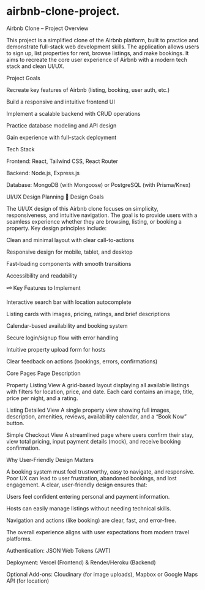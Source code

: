 # airbnb-clone-project.
Airbnb Clone – Project Overview

This project is a simplified clone of the Airbnb platform, built to practice and demonstrate full-stack web development skills. The application allows users to sign up, list properties for rent, browse listings, and make bookings. It aims to recreate the core user experience of Airbnb with a modern tech stack and clean UI/UX.

Project Goals

Recreate key features of Airbnb (listing, booking, user auth, etc.)

Build a responsive and intuitive frontend UI

Implement a scalable backend with CRUD operations

Practice database modeling and API design

Gain experience with full-stack deployment

Tech Stack

Frontend: React, Tailwind CSS, React Router

Backend: Node.js, Express.js

Database: MongoDB (with Mongoose) or PostgreSQL (with Prisma/Knex)

UI/UX Design Planning
🧭 Design Goals

The UI/UX design of this Airbnb clone focuses on simplicity, responsiveness, and intuitive navigation. The goal is to provide users with a seamless experience whether they are browsing, listing, or booking a property. Key design principles include:

Clean and minimal layout with clear call-to-actions

Responsive design for mobile, tablet, and desktop

Fast-loading components with smooth transitions

Accessibility and readability

🗝 Key Features to Implement

Interactive search bar with location autocomplete

Listing cards with images, pricing, ratings, and brief descriptions

Calendar-based availability and booking system

Secure login/signup flow with error handling

Intuitive property upload form for hosts

Clear feedback on actions (bookings, errors, confirmations)

Core Pages
Page	Description

Property Listing View	A grid-based layout displaying all available listings with filters for location, price, and date. Each card contains an image, title, price per night, and a rating.

Listing Detailed View	A single property view showing full images, description, amenities, reviews, availability calendar, and a “Book Now” button.

Simple Checkout View	A streamlined page where users confirm their stay, view total pricing, input payment details (mock), and receive booking confirmation.

Why User-Friendly Design Matters

A booking system must feel trustworthy, easy to navigate, and responsive. Poor UX can lead to user frustration, abandoned bookings, and lost engagement. A clear, user-friendly design ensures that:

Users feel confident entering personal and payment information.

Hosts can easily manage listings without needing technical skills.

Navigation and actions (like booking) are clear, fast, and error-free.

The overall experience aligns with user expectations from modern travel platforms.

Authentication: JSON Web Tokens (JWT)

Deployment: Vercel (Frontend) & Render/Heroku (Backend)

Optional Add-ons: Cloudinary (for image uploads), Mapbox or Google Maps API (for location)
